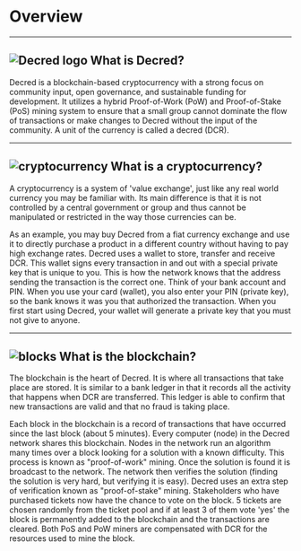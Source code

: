 # Overview

---

## <img class="dcr-icon" alt="Decred logo" src="/img/dcr-icons/decred-logo.svg" /> What is Decred?
Decred is a blockchain-based cryptocurrency with a strong focus on community input, open governance, and sustainable funding for development. It utilizes a hybrid Proof-of-Work (PoW) and Proof-of-Stake (PoS) mining system to ensure that a small group cannot dominate the flow of transactions or make changes to Decred without the input of the community. A unit of the currency is called a decred (DCR).

---

## <img class="dcr-icon" alt="cryptocurrency" src="/img/dcr-icons/Cryptocurrency.svg" /> What is a cryptocurrency?
A cryptocurrency is a system of 'value exchange', just like any real world currency you may be familiar with. Its main difference is that it is not controlled by a central government or group and thus cannot be manipulated or restricted in the way those currencies can be.

As an example, you may buy Decred from a fiat currency exchange and use it to directly purchase a product in a different country without having to pay high exchange rates.
Decred uses a wallet to store, transfer and receive DCR. This wallet signs every transaction in and out with a special private key that is unique to you. This is how the network knows that the address sending the transaction is the correct one. Think of your bank account and PIN. When you use your card (wallet), you also enter your PIN (private key), so the bank knows it was you that authorized the transaction. When you first start using Decred, your wallet will generate a private key that you must not give to anyone.

---

## <img class="dcr-icon" alt="blocks" src="/img/dcr-icons/Blocks.svg" /> What is the blockchain?
The blockchain is the heart of Decred. It is where all transactions that take place are stored. It is similar to a bank ledger in that it records all the activity that happens when DCR are transferred. This ledger is able to confirm that new transactions are valid and that no fraud is taking place.

Each block in the blockchain is a record of transactions that have occurred since the last block (about 5 minutes). Every computer (node) in the Decred network shares this blockchain. Nodes in the network run an algorithm many times over a block looking for a solution with a known difficulty. This process is known as "proof-of-work" mining. Once the solution is found it is broadcast to the network. The network then verifies the solution (finding the solution is very hard, but verifying it is easy). Decred uses an extra step of verification known as "proof-of-stake" mining. Stakeholders who have purchased tickets now have the chance to vote on the block. 5 tickets are chosen randomly from the ticket pool and if at least 3 of them vote 'yes' the block is permanently added to the blockchain and the transactions are cleared. Both PoS and PoW miners are compensated with DCR for the resources used to mine the block.

